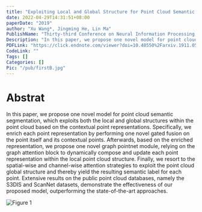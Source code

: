 ```yaml
---
title: "Exploiting Local and Global Structure for Point Cloud Semantic Segmentation with Contextual Point Representations"
date: 2022-04-29T14:31:51+08:00
paperDate: "2019"
author: "Xu Wang*, Jingming He, Lin Ma"
PublishName: "Thirty-third Conference on Neural Information Processing Systems (NeurIPS2019)"
Description: "In this paper, we propose one novel model for point cloud semantic segmentation, which exploits both the local and global structures within the point cloud based on the contextual point representations. Specifically, we enrich each point representation by performing one novel gated fusion on the point itself and its contextual points. Afterwards, based on the enriched representation, we propose one novel graph pointnet module, relying on the graph attention block to dynamically compose and update each point representation within the local point cloud structure. Finally, we resort to the spatial-wise and channel-wise attention strategies to exploit the point cloud global structure and thereby yield the resulting semantic label for each point. Extensive results on the public point cloud databases, namely the S3DIS and ScanNet datasets, demonstrate the effectiveness of our proposed model, outperforming the state-of-the-art approaches. "
PDFLink: "https://click.endnote.com/viewer?doi=10.48550%2Farxiv.1911.05277&token=WzIyMzI2NzcsIjEwLjQ4NTUwL2FyeGl2LjE5MTEuMDUyNzciXQ.ufbREza_VUOOITFndGsPg2QnqfQ"
CodeLink: ""
Tags: []
Categories: []
Pic: "/pub/firstB.jpg"
---
```

# Abstrat
In this paper, we propose one novel model for point cloud semantic segmentation, which exploits both the local and global structures within the point cloud based on the contextual point representations. Specifically, we enrich each point representation by performing one novel gated fusion on the point itself and its contextual points. Afterwards, based on the enriched representation, we propose one novel graph pointnet module, relying on the graph attention block to dynamically compose and update each point representation within the local point cloud structure. Finally, we resort to the spatial-wise and channel-wise attention strategies to exploit the point cloud global structure and thereby yield the resulting semantic label for each point. Extensive results on the public point cloud databases, namely the S3DIS and ScanNet datasets, demonstrate the effectiveness of our proposed model, outperforming the state-of-the-art approaches.

![Figure 1](/firstB/overview.jpg)